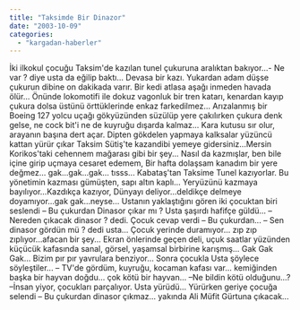 ```yaml
---
title: "Taksimde Bir Dinazor"
date: "2003-10-09"
categories: 
  - "kargadan-haberler"
---
```


İki ilkokul çocuğu Taksim'de kazılan tunel çukuruna aralıktan bakıyor...- Ne var ? diye usta da eğilip baktı... Devasa bir kazı. Yukardan adam düşse çukurun dibine on dakikada varır. Bir kedi atlasa aşağı inmeden havada ölür... Önünde lokomotifi ile dokuz vagonluk bir tren katarı, kenardan kayıp çukura dolsa üstünü örttüklerinde enkaz farkedilmez... Arızalanmış bir Boeing 127 yolcu uçağı gökyüzünden süzülüp yere çakılırken çukura denk gelse, ne cock bit'i ne de kuyruğu dışarda kalmaz... Kara kutusu sır olur, arayanın başına dert açar. Dipten gökdelen yapmaya kalksalar yüzüncü kattan yürür çıkar Taksim Sütiş'te kazandibi yemeye gidersiniz...Mersin Korikos'taki cehennem mağarası gibi bir şey... Nasıl da kazmışlar, ben bile içine girip uçmaya cesaret edemem, Bir hafta dolaşsam kanadım bir yere değmez... gak...gak...gak... tısss... Kabataş'tan Taksime Tunel kazıyorlar. Bu yönetimin kazması gümüşten, sapı altın kaplı... Yeryüzünü kazmaya bayılıyor...Kazdıkça kazıyor, Dünyayı deliyor...deldikçe delmeye doyamıyor...gak gak...neyse... Ustanın yaklaştığını gören iki çocuktan biri seslendi – Bu çukurdan Dinasor çıkar mı ? Usta şaşırdı hafifçe güldü... –Nereden çıkacak dinasor ? dedi. Çocuk cevap verdi – Bu çukurdan... – Sen dinasor gördün mü ? dedi usta... Çocuk yerinde duramıyor... zıp zıp zıplıyor...afacan bir şey... Ekran önlerinde geçen deli, uçuk saatlar yüzünden küçücük kafasında sanal, görsel, yaşamsal birbirine karışmış... Gak Gak Gak... Bizim pır pır yavrulara benziyor... Sonra çocukla Usta şöylece söyleştiler... – TV'de gördüm, kuyruğu, kocaman kafası var... kemiğinden başka bir hayvan doğdu... çok kötü bir hayvan... –Ne bildin kötü olduğunu...? –İnsan yiyor, çocukları parçalıyor. Usta yürüdü... Yürürken geriye çocuğa selendi – Bu çukurdan dinasor çıkmaz... yakında Ali Müfit Gürtuna çıkacak...
